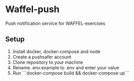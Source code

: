 # Waffel-push
Push notification service for WAFFEL-exercises

## Setup
1. Install docker, docker-compose and node
2. Create a pushsafer account
3. Clone repository to your machine
4. Rename .env.example to .env and enter your value
5. Run ´´´docker-compose build && docker-compose up´´´
